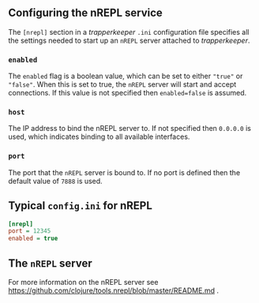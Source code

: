 ## Configuring the nREPL service

The `[nrepl]` section in a _trapperkeeper_ `.ini` configuration file specifies all the settings
needed to start up an `nREPL` server attached to _trapperkeeper_.

### `enabled`

The `enabled` flag is a boolean value, which can be set to either `"true"` or `"false"`. When
this is set to true, the `nREPL` server will start and accept connections. If this value is
not specified then `enabled=false` is assumed.

### `host`

The IP address to bind the nREPL server to. If not specified then `0.0.0.0` is used, which
indicates binding to all available interfaces.

### `port`

The port that the `nREPL` server is bound to. If no port is defined then the default value
of `7888` is used.

## Typical `config.ini` for nREPL

```ini
[nrepl]
port = 12345
enabled = true
```

## The `nREPL` server

For more information on the nREPL server see https://github.com/clojure/tools.nrepl/blob/master/README.md .

